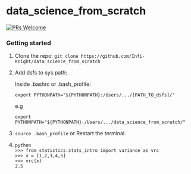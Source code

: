 # data_science_from_scratch

[![PRs Welcome](https://img.shields.io/badge/PRs-welcome-brightgreen.svg?style=flat-square)](http://makeapullrequest.com)

### Getting started

1.  Clone the repo: `git clone https://github.com/Infi-Knight/data_science_from_scratch`

2.  Add dsfs to sys.path:

    Inside .bashrc or .bash_profile:
    ```shell
    export PYTHONPATH="${PYTHONPATH}:/Users/.../[PATH_TO_dsfs]/"
    ```
    e.g
    
    ```shell
    export PYTHONPATH="${PYTHONPATH}:/Users/.../data_science_from_scratch/"
    ```

3.  `source .bash_profile` or Restart the terminal.

4.  ```PY
    python
    >>> from statistics.stats_intro import variance as vrc
    >>> x = [1,2,3,4,5]
    >>> vrc(x)
    2.5
    ```
